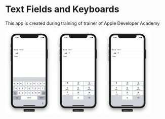 # Text Fields and Keyboards

This app is created during training of trainer of Apple Developer Academy

<img src="screenshots/01.png" width="30%"> <img src="screenshots/02.png" width="30%"> <img src="screenshots/02.png" width="30%">
